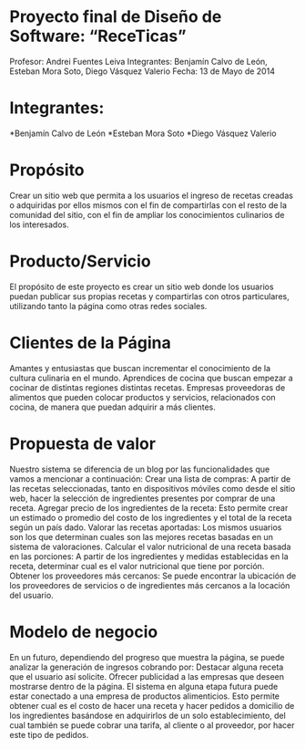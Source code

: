 Proyecto final de Diseño de Software: “ReceTicas”
=======
Profesor: Andrei Fuentes Leiva
Integrantes: Benjamín Calvo de León, Esteban Mora Soto, Diego Vásquez Valerio
Fecha: 13 de Mayo de 2014

Integrantes:
=======
*Benjamín Calvo de León
*Esteban Mora Soto
*Diego Vásquez Valerio


Propósito
=======
Crear un sitio web que permita a los usuarios el ingreso de recetas creadas o adquiridas por ellos mismos con el fin de compartirlas con el resto de la comunidad del sitio, con el fin de ampliar los conocimientos culinarios de los interesados.

Producto/Servicio
=======
El propósito de este proyecto es crear un sitio web donde los usuarios puedan publicar sus propias recetas y compartirlas con otros particulares, utilizando tanto la página como otras redes sociales.

Clientes de la Página
=======
Amantes y entusiastas que buscan incrementar el conocimiento de la cultura culinaria en el mundo.
Aprendices de cocina que buscan empezar a cocinar de distintas regiones distintas recetas.
Empresas proveedoras de alimentos que pueden colocar productos y servicios, relacionados con cocina, de manera que puedan adquirir a más clientes.

Propuesta de valor
=======
Nuestro sistema se diferencia de un blog por las funcionalidades que vamos a mencionar a continuación:
Crear una lista de compras: A partir de las recetas seleccionadas, tanto en dispositivos móviles como desde el sitio web, hacer la selección de ingredientes presentes por comprar de una receta.
Agregar precio de los ingredientes de la receta: Esto permite crear un estimado o promedio del costo de los ingredientes  y el total de la receta según un país dado.
Valorar las recetas aportadas: Los mismos usuarios son los que determinan cuales son las mejores recetas basadas en un sistema de valoraciones.
Calcular el valor nutricional de una receta basada en las porciones: A partir de los ingredientes y medidas establecidas en la receta, determinar cual es el valor nutricional que tiene por porción.
Obtener los proveedores más cercanos: Se puede encontrar la ubicación de los proveedores de servicios o de ingredientes más cercanos a la locación del usuario.

Modelo de negocio
=======
En un futuro, dependiendo del progreso que muestra la página, se puede analizar la generación de ingresos cobrando por:
Destacar alguna receta que el usuario así solicite.
Ofrecer publicidad a las empresas que deseen mostrarse dentro de la página.
El sistema en alguna etapa futura puede estar conectado a una empresa de productos alimenticios. Esto permite obtener cual es el costo de hacer una receta y hacer pedidos a domicilio de los ingredientes basándose en adquirirlos de un solo establecimiento, del cual también se puede cobrar una tarifa, al cliente o al proveedor, por hacer este tipo de pedidos.


